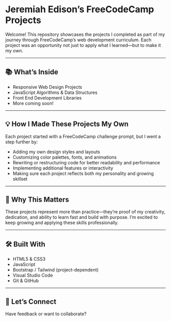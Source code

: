 # Jeremiah Edison’s FreeCodeCamp Projects

Welcome! This repository showcases the projects I completed as part of my journey through FreeCodeCamp’s web development curriculum. Each project was an opportunity not just to apply what I learned—but to make it my own.

---

## 📚 What’s Inside

- Responsive Web Design Projects  
- JavaScript Algorithms & Data Structures  
- Front End Development Libraries  
- More coming soon!

---

## 💡 How I Made These Projects My Own

Each project started with a FreeCodeCamp challenge prompt, but I went a step further by:

- Adding my own design styles and layouts
- Customizing color palettes, fonts, and animations
- Rewriting or restructuring code for better readability and performance
- Implementing additional features or interactivity
- Making sure each project reflects both my personality and growing skillset

---

## 🚀 Why This Matters

These projects represent more than practice—they’re proof of my creativity, dedication, and ability to learn fast and build with purpose. I’m excited to keep growing and applying these skills professionally.

---

## 🛠️ Built With

- HTML5 & CSS3  
- JavaScript  
- Bootstrap / Tailwind (project-dependent)  
- Visual Studio Code  
- Git & GitHub  

---

## 🙌 Let’s Connect

Have feedback or want to collaborate?

